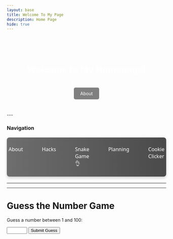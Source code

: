 ```yaml
---
layout: base
title: Welcome To My Page 
description: Home Page
hide: true
---
```


<div style="background-image: url('https://media.istockphoto.com/id/1342851017/vector/elegant-black-background-vector-illustration-with-vintage-distressed-grunge-texture-and-dark.jpg?s=612x612&w=0&k=20&c=THEu64UKfhNsnXuVWOHsQehRr7uuKWjbYrshHoTFsS0='); background-size: cover; color: white; text-align: center; padding: 50px;">
  <h1>Welcome to My Homepage!</h1>
  <p>Explore my work and projects.</p>
  <a href="https://darsh220.github.io/darsh_2025/about/" style="background-color: #808080; color: white; padding: 10px 20px; text-decoration: none; border-radius: 5px; transition: background-color 0.3s;">About</a>
</div>
---

### Navigation

<style>
  .submenu {
    display: flex;
    justify-content: center;
    background: linear-gradient(90deg, #6e6e6e, #4a4a4a);
    border-radius: 8px;
    padding: 12px;
    margin: 20px 0;
    box-shadow: 0px 4px 10px rgba(0, 0, 0, 0.2);
  }

  .submenu a {
    color: white;
    padding: 14px 20px;
    margin: 0 10px;
    text-decoration: none;
    font-family: 'Segoe UI', Tahoma, Geneva, Verdana, sans-serif;
    font-size: 16px;
    transition: background-color 0.3s, transform 0.3s;
    border-radius: 5px;
  }

  .submenu a:hover {
    background-color: rgba(255, 255, 255, 0.2);
    transform: scale(1.1);
  }
</style>

<div class="submenu">
  <a href="https://darsh220.github.io/darsh_2025/about/">About</a>
  <a href="https://darsh220.github.io/darsh_2025/2024/09/11/PlayingwithJupyterNotebooks_IPYNB_2_.html">Hacks</a>
  <a href="https://darsh220.github.io/darsh_2025/snake/">Snake Game👌</a>
  <a href="https://darsh220.github.io/darsh_2025/planning">Planning</a>
  <a href="https://darsh220.github.io/darsh_2025/cookieclicker">Cookie Clicker</a>
</div>



---





---

<style>
ul {
  list-style-type: none;
  margin: 0;
  padding: 0;
  overflow: hidden;
  background-color: #333;
}

li {
  float: left;
}

li a {
  display: block;
  color: white;
  text-align: center;
  padding: 14px 16px;
  text-decoration: none;
}

li a:hover {
  background-color: #111;
}
</style>



# Guess the Number Game

<p>Guess a number between 1 and 100:</p>

<input type="number" id="guessInput" min="1" max="100">
<button id="guessButton" class="button">Submit Guess</button>
<p id="feedback"></p>
<button id="restartButton" class="button" style="display:none;">Play Again</button>

<script>
document.addEventListener('DOMContentLoaded', function() {
    const guessInput = document.getElementById('guessInput');
    const guessButton = document.getElementById('guessButton');
    const feedback = document.getElementById('feedback');
    const restartButton = document.getElementById('restartButton');

    let secretNumber;
    let attempts = 0;

    function startNewGame() {
        secretNumber = Math.floor(Math.random() * 100) + 1;
        attempts = 0;
        feedback.textContent = '';
        guessInput.value = '';
        guessInput.disabled = false;
        guessButton.disabled = false;
        restartButton.style.display = 'none';
    }

    function checkGuess() {
        const userGuess = parseInt(guessInput.value, 10);
        if (isNaN(userGuess) || userGuess < 1 || userGuess > 100) {
            feedback.textContent = 'Please enter a number between 1 and 100.';
            return;
        }

        attempts++;

        if (userGuess === secretNumber) {
            feedback.textContent = `Congratulations! You guessed the number in ${attempts} attempts.`;
            guessInput.disabled = true;
            guessButton.disabled = true;
            restartButton.style.display = 'inline-block';
        } else if (userGuess < secretNumber) {
            feedback.textContent = 'Too low! Try again.';
        } else {
            feedback.textContent = 'Too high! Try again.';
        }
    }

    guessButton.addEventListener('click', checkGuess);
    restartButton.addEventListener('click', startNewGame);

    startNewGame(); // Initialize the game
});
</script>





